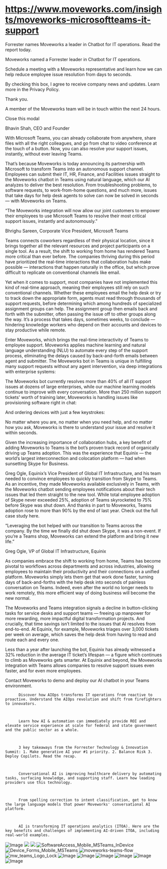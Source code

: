 # https://www.moveworks.com/insights/moveworks-microsoftteams-it-support

Forrester names Moveworks a leader in Chatbot for IT operations. Read the report today.

Moveworks named a Forrester leader in Chatbot for IT operations. 

Schedule a meeting with a Moveworks representative and learn how we can help reduce employee issue resolution from days to seconds.

By checking this box, I agree to receive company news and updates. Learn more in the Privacy Policy.

Thank you.

A member of the Moveworks team will be in touch within the next 24 hours.



  Close this modal
  



Bhavin Shah, CEO and Founder


With Microsoft Teams, you can already collaborate from anywhere, share files with all the right colleagues, and go from chat to video conference at the touch of a button. Now, you can also resolve your support issues, instantly, without ever leaving Teams.

That’s because Moveworks is today announcing its partnership with Microsoft to transform Teams into an autonomous support channel. Employees can submit their IT, HR, Finance, and Facilities issues straight to the Moveworks chatbot in Teams using natural language, which our AI analyzes to deliver the best resolution. From troubleshooting problems, to software requests, to work-from-home questions, and much more, issues that take days for help desk agents to solve can now be solved in seconds — with Moveworks on Teams.

“The Moveworks integration will now allow our joint customers to empower their employees to use Microsoft Teams to resolve their most critical support issues, instantly and autonomously.”

Bhrighu Sareen, Corporate Vice President, Microsoft Teams

Teams connects coworkers regardless of their physical location, since it brings together all the relevant resources and project participants on a single tool. As a result, the shift to working from home has rendered Teams more critical than ever before. The companies thriving during this period have prioritized the real-time interactions that collaboration hubs make possible — interactions that happen naturally in the office, but which prove difficult to replicate on conventional channels like email. 

Yet when it comes to support, most companies have not implemented this kind of real-time approach, meaning their employees still rely on such conventional channels. Whether these employees email the help desk or try to track down the appropriate form, agents must read through thousands of support requests, before determining which among hundreds of specialized assignment groups can help. The assignment group then emails back and forth with the submitter, often passing the issue off to other groups along the way. It’s a process that takes days, sometimes weeks, to conclude — hindering knowledge workers who depend on their accounts and devices to stay productive while remote.

Enter Moveworks, which brings the real-time interactivity of Teams to employee support. Moveworks applies machine learning and natural language understanding (NLU) to automate every step of the support process, eliminating the delays caused by back-and-forth emails between agent and submitter. The Moveworks bot in Teams is unique in fulfilling many support requests without any agent intervention, via deep integrations with enterprise systems:

The Moveworks bot currently resolves more than 40% of all IT support issues at dozens of large enterprises, while our machine learning models continue to improve with every conversation. More than 250 million support tickets' worth of training later, Moveworks is handling issues like provisioning software right in chat:



And ordering devices with just a few keystrokes:



No matter where you are, no matter when you need help, and no matter how you ask, Moveworks is there to understand your issue and resolve it within seconds.

Given the increasing importance of collaboration hubs, a key benefit of adding Moveworks to Teams is the bot’s proven track record of organically driving up Teams adoption. This was the experience that Equinix — the world’s largest interconnection and colocation platform — had when sunsetting Skype for Business.



Greg Ogle, Equinix’s Vice President of Global IT Infrastructure, and his team needed to convince employees to quickly transition from Skype to Teams. As an incentive, they made Moveworks available exclusively in Teams, with the Moveworks chatbot sending employees notifications about their tech issues that led them straight to the new tool. While total employee adoption of Skype never exceeded 25%, adoption of Teams skyrocketed to 75% before Skype was shut down. And thanks in part to Moveworks, Teams adoption rose to more than 90% by the end of last year. Check out the full case study here.

“Leveraging the bot helped with our transition to Teams across the company. By the time we finally did shut down Skype, it was a non-event. If you’re a Teams shop, Moveworks can extend the platform and bring it new life.”

Greg Ogle, VP of Global IT Infrastructure, Equinix

As companies embrace the shift to working from home, Teams has become pivotal to workflows across departments and across industries, allowing employees to maintain their productivity and their connections on a unified platform. Moveworks simply lets them get that work done faster, turning days of back-and-forths with the help desk into seconds of painless conversation on Teams. Indeed, even after the world no longer needs to work remotely, this more efficient way of doing business will become the new normal. 

The Moveworks and Teams integration signals a decline in button-clicking tasks for service desks and support teams — freeing up manpower for more rewarding, more impactful digital transformation projects. And crucially, that time savings isn’t limited to the issues that AI resolves from end-to-end. At Equinix, for example, Moveworks triages over 3,000 tickets per week on average, which saves the help desk from having to read and route each and every one. 

Less than a year after launching the bot, Equinix has already witnessed a 32% reduction in the average IT ticket’s lifespan — a figure which continues to climb as Moveworks gets smarter. At Equinix and beyond, the Moveworks integration with Teams allows companies to resolve support issues even faster, and for even more employees.



Contact Moveworks to demo and deploy our AI chatbot in your Teams environment.


          Discover how AIOps transforms IT operations from reactive to proactive. Understand the AIOps revolution and shift from firefighters to innovators.
        


          Learn how AI & automation can immediately provide ROI and elevate service experience at scale for federal and state government and the public sector as a whole.
        


          3 key takeaways from the Forrester Technology & Innovation Summit: 1. Make generative AI your #1 priority. 2. Balance Risk 3. Deploy Copilots. Read the recap.
        


          Conversational AI is improving healthcare delivery by automating tasks, surfacing knowledge, and supporting staff. Learn how leading providers use this technology.
        


          From spelling correction to intent classification, get to know the large language models that power Moveworks' conversational AI platform.
        


          AI is transforming IT operations analytics (ITOA). Here are the key benefits and challenges of implementing AI-driven ITOA, including real-world examples.
        



![Image](https://www.moveworks.com/hubfs/img/site/qr-demo.png)
![](https://www.moveworks.com/hubfs/moveworks-and-microsoft-teams.jpg)
![](https://www.moveworks.com/hubfs/moveworks-and-microsoft-teams.jpg)
![SoftwareAccess_Mobile_MSTeams_InDevice](https://www.moveworks.com/hs-fs/hubfs/img/blog/SoftwareAccess_Mobile_MSTeams_InDevice.png?noresize&width=400&name=SoftwareAccess_Mobile_MSTeams_InDevice.png)
![Device_Forms_Mobile_MSTeams](https://www.moveworks.com/hs-fs/hubfs/img/blog/Device_Forms_Mobile_MSTeams.png?noresize&width=400&name=Device_Forms_Mobile_MSTeams.png)
![moveworks-teams-flow](https://www.moveworks.com/hs-fs/hubfs/img/blog/mw-teams-flowB.png?noresize&width=600&name=mw-teams-flowB.png)
![mw_teams_Logo_Lock](https://www.moveworks.com/hs-fs/hubfs/img/blog/mw_teams_Logo_Lock.png?noresize&width=600&name=mw_teams_Logo_Lock.png)
![Image](https://www.moveworks.com/hs-fs/hubfs/AIOps-featured-image.png?length=50&name=AIOps-featured-image.png)
![Image](https://www.moveworks.com/hs-fs/hubfs/Public-Sector-Convo-AI.png?length=50&name=Public-Sector-Convo-AI.png)
![Image](https://www.moveworks.com/hs-fs/hubfs/Forrester%20T%26I%20%281%29.png?length=50&name=Forrester%20T&I%20%281%29.png)
![Image](https://www.moveworks.com/hs-fs/hubfs/healthcare-test.png?length=50&name=healthcare-test.png)
![Image](https://www.moveworks.com/hs-fs/hubfs/Moveworks_LLM_Feature.png?length=50&name=Moveworks_LLM_Feature.png)
![Image](https://www.moveworks.com/hs-fs/hubfs/ITOA_feature.png?length=50&name=ITOA_feature.png)
